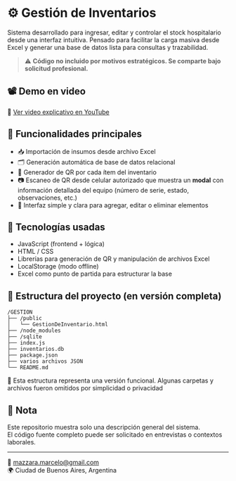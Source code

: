 # ⚙️ Gestión de Inventarios

Sistema desarrollado para ingresar, editar y controlar el stock hospitalario desde una interfaz intuitiva. Pensado para facilitar la carga masiva desde Excel y generar una base de datos lista para consultas y trazabilidad.

> ⚠️ **Código no incluido por motivos estratégicos. Se comparte bajo solicitud profesional.**

## 📽️ Demo en video

🎥 [Ver video explicativo en YouTube](https://www.youtube.com/watch?v=KJV5SbuOCN0&t=16s)

## 🧩 Funcionalidades principales

- 📥 Importación de insumos desde archivo Excel
- 🗂️ Generación automática de base de datos relacional
- 📲 Generador de QR por cada ítem del inventario
- 📷 Escaneo de QR desde celular autorizado que muestra un **modal** con información detallada del equipo (número de serie, estado, observaciones, etc.)
- 🧼 Interfaz simple y clara para agregar, editar o eliminar elementos

## 🔧 Tecnologías usadas

- JavaScript (frontend + lógica)
- HTML / CSS
- Librerías para generación de QR y manipulación de archivos Excel
- LocalStorage (modo offline)
- Excel como punto de partida para estructurar la base

## 📁 Estructura del proyecto (en versión completa)

``` text
/GESTION
├── /public
│   └── GestionDeInventario.html
├── /node_modules
├── /sqlite
├── index.js
├── inventarios.db
├── package.json
├── varios archivos JSON
└── README.md
```

📌 Esta estructura representa una versión funcional. Algunas carpetas y archivos fueron omitidos por simplicidad o privacidad

## 💬 Nota

Este repositorio muestra solo una descripción general del sistema.  
El código fuente completo puede ser solicitado en entrevistas o contextos laborales.

---

📧 mazzara.marcelo@gmail.com  
🌍 Ciudad de Buenos Aires, Argentina
